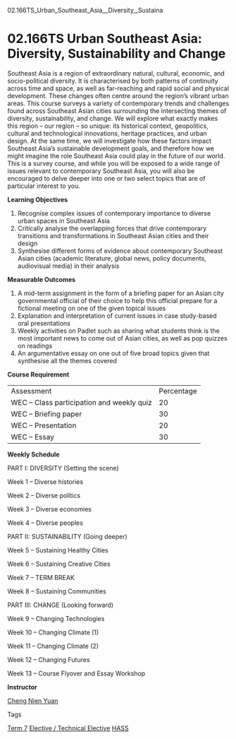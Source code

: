 02.166TS_Urban_Southeast_Asia__Diversity,_Sustaina



02.166TS Urban Southeast Asia: Diversity, Sustainability and Change
===================================================================

Southeast Asia is a region of extraordinary natural, cultural, economic, and socio-political diversity. It is characterised by both patterns of continuity across time and space, as well as far-reaching and rapid social and physical development. These changes often centre around the region’s vibrant urban areas. This course surveys a variety of contemporary trends and challenges found across Southeast Asian cities surrounding the intersecting themes of diversity, sustainability, and change. We will explore what exactly makes this region – our region – so unique: its historical context, geopolitics, cultural and technological innovations, heritage practices, and urban design. At the same time, we will investigate how these factors impact Southeast Asia’s sustainable development goals, and therefore how we might imagine the role Southeast Asia could play in the future of our world. This is a survey course, and while you will be exposed to a wide range of issues relevant to contemporary Southeast Asia, you will also be encouraged to delve deeper into one or two select topics that are of particular interest to you.



**Learning Objectives**



1. Recognise complex issues of contemporary importance to diverse urban spaces in Southeast Asia
2. Critically analyse the overlapping forces that drive contemporary transitions and transformations in Southeast Asian cities and their design
3. Synthesise different forms of evidence about contemporary Southeast Asian cities (academic literature, global news, policy documents, audiovisual media) in their analysis


**Measurable Outcomes**



1. A mid-term assignment in the form of a briefing paper for an Asian city governmental official of their choice to help this official prepare for a fictional meeting on one of the given topical issues
2. Explanation and interpretation of current issues in case study-based oral presentations
3. Weekly activities on Padlet such as sharing what students think is the most important news to come out of Asian cities, as well as pop quizzes on readings
4. An argumentative essay on one out of five broad topics given that synthesise all the themes covered


**Course Requirement**



|  |  |
| --- | --- |
| Assessment | Percentage |
| WEC – Class participation and weekly quiz | 20 |
| WEC – Briefing paper | 30 |
| WEC – Presentation | 20 |
| WEC – Essay | 30 |



**Weekly Schedule**



PART I: DIVERSITY (Setting the scene)



Week 1 – Diverse histories



Week 2 – Diverse politics



Week 3 – Diverse economies



Week 4 – Diverse peoples



PART II: SUSTAINABILITY (Going deeper)



Week 5 – Sustaining Healthy Cities



Week 6 – Sustaining Creative Cities



Week 7 – TERM BREAK



Week 8 – Sustaining Communities



PART III: CHANGE (Looking forward)



Week 9 – Changing Technologies



Week 10 – Changing Climate (1)



Week 11 – Changing Climate (2)



Week 12 – Changing Futures



Week 13 – Course Flyover and Essay Workshop



**Instructor**



[Cheng Nien Yuan](/profile/cheng-nien-yuan/)

Tags

[Term 7](/education/undergraduate/courses/?course-term=860)
[Elective / Technical Elective](/education/undergraduate/courses/?course-type=853)
[HASS](/education/undergraduate/courses/?pillar-cluster=56)

